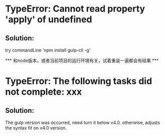 # TypeError: Cannot read property 'apply' of undefined
## Solution: 
try commandLine 'npm install gulp-cli -g'

*** 和node版本，或者当前项目的运行环境有关，试着重装一遍都会有结果 ***

# TypeError: The following tasks did not complete: xxx
## Solution: 
The gulp version was occurred, need turn it below v4.0. otherwise, adjusts the syntax fit on v4.0 version.
